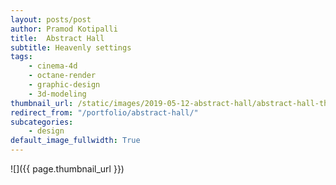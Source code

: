 ```yaml
---
layout: posts/post
author: Pramod Kotipalli
title:  Abstract Hall
subtitle: Heavenly settings
tags:
    - cinema-4d
    - octane-render
    - graphic-design
    - 3d-modeling
thumbnail_url: /static/images/2019-05-12-abstract-hall/abstract-hall-thumbnail.png
redirect_from: "/portfolio/abstract-hall/"
subcategories:
    - design
default_image_fullwidth: True
---
```


![]({{ page.thumbnail_url }})
